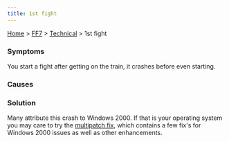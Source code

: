```yaml
---
title: 1st fight
---
```


[Home](Main%20Page.md) > [FF7](FF7.md) > [Technical](FF7/Technical.md) > 1st fight

### Symptoms

You start a fight after getting on the train, it crashes before even
starting.

### Causes

### Solution

Many attribute this crash to Windows 2000. If that is your operating
system you may care to try the [multipatch fix][], which contains a few
fix's for Windows 2000 issues as well as other enhancements.

  [multipatch fix]: http://forums.qhimm.com/index.php?topic=4473.0
